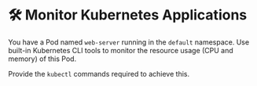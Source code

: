 # 🛠️ Monitor Kubernetes Applications

You have a Pod named `web-server` running in the `default` namespace. Use built-in Kubernetes CLI tools to monitor the resource usage (CPU and memory) of this Pod.

Provide the `kubectl` commands required to achieve this.